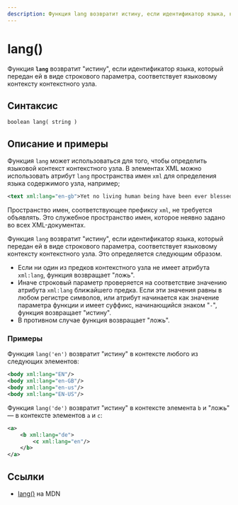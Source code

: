 ```yaml
---
description: Функция lang возвратит истину, если идентификатор языка, который передан ей в виде строкового параметра, соответствует языковому контексту контекстного узла
---
```


# lang()

Функция **`lang`** возвратит "истину", если идентификатор языка, который передан ей в виде строкового параметра, соответствует языковому контексту контекстного узла.

## Синтаксис

```
boolean lang( string )
```

## Описание и примеры

Функция `lang` может использоваться для того, чтобы определить языковой контекст контекстного узла. В элементах XML можно использовать атрибут `lang` пространства имен `xml` для определения языка содержимого узла, например;

```xml
<text xml:lang="en-gb">Yet no living human being have been ever blessed with seeing...</text>
```

Пространство имен, соответствующее префиксу `xml`, не требуется объявлять. Это служебное пространство имен, которое неявно задано во всех XML-документах.

Функция `lang` возвратит "истину", если идентификатор языка, который передан ей в виде строкового параметра, соответствует языковому контексту контекстного узла. Это определяется следующим образом.

- Если ни один из предков контекстного узла не имеет атрибута `xml:lang`, функция возвращает "ложь".
- Иначе строковый параметр проверяется на соответствие значению атрибута `xml:lang` ближайшего предка. Если эти значения равны в любом регистре символов, или атрибут начинается как значение параметра функции и имеет суффикс, начинающийся знаком "`-`", функция возвращает "истину".
- В противном случае функция возвращает "ложь".

### Примеры

Функция `lang('en')` возвратит "истину" в контексте любого из следующих элементов:

```xml
<body xml:lang="EN"/>
<body xml:lang="en-GB"/>
<body xml:lang="en-us"/>
<body xml:lang="EN-US"/>
```

Функция `lang('de')` возвратит "истину" в контексте элемента `b` и "ложь" — в контексте элементов `a` и `c`:

```xml
<а>
    <b xml:lang="de">
        <c xml:lang="en"/>
    </b>
</a>
```

## Ссылки

- [lang()](https://developer.mozilla.org/en-US/docs/Web/XPath/Functions/lang) на MDN
